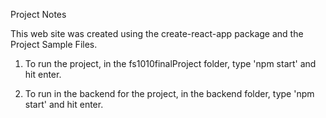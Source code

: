 Project Notes

This web site was created using the create-react-app package and the Project Sample Files.

1. To run the project, in the fs1010finalProject folder, type 'npm start' and hit enter.

2. To run in the backend for the project, in the backend folder, type 'npm start' and hit enter. 